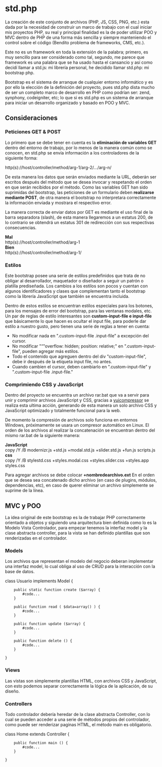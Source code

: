 <h1>std.php</h1>
<p>La creación de este conjunto de archivos (PHP, JS, CSS, PNG, etc.) esta dada por la necesidad de construir un marco de trabajo con el cual iniciar mis proyectos PHP, su real y principal finalidad es la de poder utilizar POO y MVC dentro de PHP de una forma más sencilla y siempre manteniendo el control sobre el código (Bendito problema de frameworks, CMS, etc.).</p>
<p>Este no es un framework en toda la extensión de la palabra; primero, es muy sencillo para ser considerado como tal, segundo, me parece que framework es una palabra que se ha usado hasta el cansancio y así como decidí llamar a std.js: mi librería personal, he decidido llamar std.php: mi bootstrap php.</p>
<p>Bootstrap es el sistema de arranque de cualquier entorno informático y es por ello la elección de la definición del proyecto, pues std.php dista mucho de ser un completo marco de desarrollo en PHP como podrían ser: zend, synphony, codeigniter, etc; lo que si es std.php es un sistema de arranque para iniciar un desarrollo organizado y basado en POO y MVC.</p>
<h2>Consideraciones</h2>
<h3>Peticiones GET & POST</h3>
<p>Lo primero que se debe tener en cuenta es la <b>eliminación de variables GET</b> dentro del entorno de trabajo, por lo menos de la manera común como se conocen, en std.php se envía información a los controladores de la siguiente forma:</p>
	http(s)://host/controller/method/arg-1/arg-2/.../arg-n/
<p>De esta manera los datos que serán enviados mediante la URL, deberán ser escritos después del método que se desea invocar y respetando el orden en que serán recibidos por el método. Como las variables GET han sido suprimidas del bootstrap, las peticiones de un formulario deben <b>realizarse mediante POST</b>, de otra manera el bootstrap no interpretara correctamente la información enviada y mostrara el respectivo error.</p>
<p>La manera correcta de enviar datos por GET es mediante el uso final de la barra separadora (slash), de esta manera llegaremos a un estatus 200, de lo contrario se obtendrá un estatus 301 de redirección con sus respectivas consecuencias.</p>
<div><b>Mal</b></div>
	http(s)://host/controller/method/arg-1
<div><b>Bien</b></div>
	http(s)://host/controller/method/arg-1/
<h3>Estilos</h3>
<p>Este bootstrap posee una serie de estilos predefinidos que trata de no obligar al desarrollador, maquetador o diseñador a seguir un patrón o platilla prediseñada. Los cambios a los estilos son pocos y cuentan con algunos identificadores y clases que complementan tanto el bootstrap como la librería JavaScript que también se encuentra incluida.</p>
<p>Dentro de estos estilos se encuentran estilos especiales para los botones, para los mensajes de error del bootstrap, para las ventanas modales, etc. Un par de reglas de estilo interesantes son <b>custom-input-file e input-file</b> que básicamente lo que hacen es ocultar el input file, para poderle dar estilo a nuestro gusto, pero tienen una serie de reglas a tener en cuenta:</p>
<ul>
	<li>No modificar nada en ".custom-input-file .input-file" a excepción del cursor.</li>
	<li>No modificar "“"overflow: hidden; position: relative;" en ".custom-input-file", pueden agregar más estilos.</li>
	<li>Todo el contenido que agreguen dentro del div "custom-input-file", debe ir después de la etiqueta input file, no antes.</li>
	<li>Cuando cambien el cursor, deben cambiarlo en ".custom-input-file" y ".custom-input-file .input-file."</li>
</ul>
<h3>Comprimiendo CSS y JavaScript</h3>
<p>Dentro del proyecto se encuentra un archivo rar.bat que va a servir para unir y comprimir archivos JavaScript y CSS, gracias a <a href="http://developer.yahoo.com/yui/compressor/">yuicompressor</a> se realiza esta ultima acción, generando de esta manera un solo archivo CSS y JavaScript optimizado y totalmente funcional para la web.</p>
<p>De momento la compresión de archivos solo funciona en entornos Windows, próximamente se usara un compresor automático en Linux. El orden de los archivos al realizar la concatenación se encuentran dentro del mismo rar.bat de la siguiente manera:</p>
<div><b>JavaScript</b></div>
	copy /Y /B modernizr.js +std.js +modal.std.js +slider.std.js +fun.js scripts.js
<div><b>css</b></div>
	copy /Y /B stylestd.css +styles.modal.css +styles.slider.css +styles.app styles.css
<p>Para agregar archivos se debe colocar <b>+nombredearchivo.ext</b> En el orden que se desea sea concatenado dicho archivo (en caso de plugins, módulos, dependencias, etc), en caso de querer eliminar un archivo simplemente se suprime de la línea.</p>
<h2>MVC y POO</h2>
<p>La idea original de este bootstrap es la de trabajar PHP correctamente orientado a objetos y siguiendo una arquitectura bien definida como lo es la Modelo Vista Controlador, para empezar tenemos la interfaz model y la clase abstracta controller, para la vista se han definido plantillas que son renderizadas en el controlador.</p>
<h3>Models</h3>
<p>Los archivos que representan el modelo del negocio deberan implementar una interfaz model, lo cual obliga al uso de CRUD para la interacción con la base de datos.</p>
	class Usuario implements Model {

		public static function create ($array) {
			#code...
		}

		public function read ( $data=array() ) {
			#code...
		}

		public function update ($array) {
			#code...
		}

		public function delete () {
			#code...
		}

	}
<h3>Views</h3>
<p>Las vistas son simplemente plantillas HTML, con archivos CSS y JavaScript, con esto podemos separar correctamente la lógica de la aplicación, de su diseño.</p>
<h3>Controllers</h3>
<p>Todo controlador debería heredar de la clase abstracta Controller, con lo cual se pueden acceder a una serie de métodos propios del controlador, como puede ser renderizar paginas HTML, el método main es obligatorio.</p>
	class Home extends Controller {

		public function main () {
			#code...
		}

	}